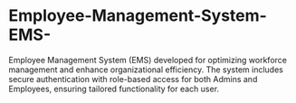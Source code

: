 # Employee-Management-System-EMS-
Employee Management System (EMS) developed for optimizing workforce management and enhance organizational efficiency. The system includes secure authentication with role-based access for both Admins and Employees, ensuring tailored functionality for each user.
